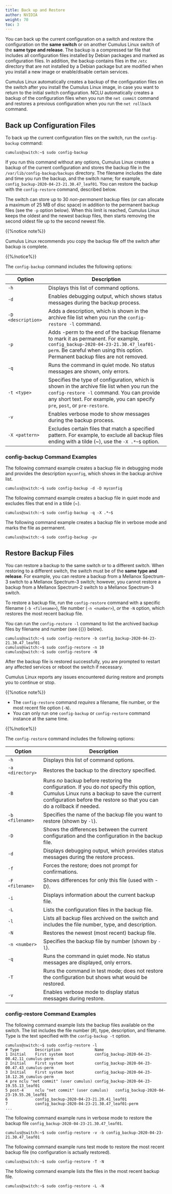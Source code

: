 ```yaml
---
title: Back up and Restore
author: NVIDIA
weight: 70
toc: 3
---
```

You can back up the current configuration on a switch and restore the configuration on the **same switch** or on another Cumulus Linux switch of the **same type and release**. The backup is a compressed tar file that includes all configuration files installed by Debian packages and marked as configuration files. In addition, the backup contains files in the `/etc` directory that are not installed by a Debian package but are modified when you install a new image or enable/disable certain services.

Cumulus Linux automatically creates a backup of the configuration files on the switch after you install the Cumulus Linux image, in case you want to return to the initial switch configuration. NCLU automatically creates a backup of the configuration files when you run the `net commit` command and restores a previous configuration when you run the `net rollback` command.

## Back up Configuration Files

To back up the current configuration files on the switch, run the `config-backup` command:

```
cumulus@switch:~$ sudo config-backup
```

If you run this command without any options, Cumulus Linux creates a backup of the current configuration and stores the backup file in the `/var/lib/config-backup/backups` directory. The filename includes the date and time you run the backup, and the switch name; for example, `config_backup-2020-04-23-21.30.47_leaf01`. You can restore the backup with the `config-restore` command, described below.

The switch can store up to 30 *non-permanent* backup files (or can allocate a maximum of 25 MB of disc space) in addition to the permanent backup files (see the `-p` option below). When this limit is reached, Cumulus Linux keeps the oldest and the newest backup files, then starts removing the second oldest file up to the second newest file.

{{%notice note%}}

Cumulus Linux recommends you copy the backup file off the switch after backup is complete.

{{%/notice%}}

The `config-backup` command includes the following options:

|Option|Description|
|--- |--- |
|`-h`|Displays this list of command options.|
|`-d`|Enables debugging output, which shows status messages during the backup process.|
|`-D <description>`|Adds a description, which is shown in the archive file list when you run the `config-restore -l` command.|
|`-p`|Adds -perm to the end of the backup filename to mark it as permanent. For example, `config_backup-2020-04-23-21.30.47_leaf01-perm`. Be careful when using this option. Permanent backup files are not removed.|
|`-q`|Runs the command in quiet mode. No status messages are shown, only errors.|
|`-t <type>`|Specifies the type of configuration, which is shown in the archive file list when you run the `config-restore -l` command. You can provide any short text. For example, you can specify `pre`, `post`, or `pre-restore`.|
|`-v`|Enables verbose mode to show messages during the backup process.|
|`-X <pattern>`|Excludes certain files that match a specified pattern. For example, to exclude all backup files ending with a tilde (~), use the `-X .*~$` option.|

### config-backup Command Examples

The following command example creates a backup file in debugging mode and provides the description `myconfig`, which shows in the backup archive list.

```
cumulus@switch:~$ sudo config-backup -d -D myconfig 
```

The following command example creates a backup file in quiet mode and excludes files that end in a tilde (\~).

```
cumulus@switch:~$ sudo config-backup -q -X .*~$
```

The following command example creates a backup file in verbose mode and marks the file as permanent.

```
cumulus@switch:~$ sudo config-backup -pv
```

## Restore Backup Files

You can restore a backup to the same switch or to a different switch. When restoring to a different switch, the switch must be of the **same type and release**. For example, you can restore a backup from a Mellanox Spectrum-3 switch to a Mellanox Spectrum-3 switch; however, you cannot restore a backup from a Mellanox Spectrum-2 switch to a Mellanox Spectrum-3 switch.

To restore a backup file, run the `config-restore` command with a specific filename (`-b <filename>`), file number (`-n <number>`), *or* the `-N` option, which restores the most recent backup file.

You can run the `config-restore -l` command to list the archived backup files by filename and number (see {{<link url="#config-restore-command-examples" text="config-restore Command Examples">}} below).

```
cumulus@switch:~$ sudo config-restore -b config_backup-2020-04-23-21.30.47_leaf01
cumulus@switch:~$ sudo config-restore -n 10
cumulus@switch:~$ sudo config-restore -N
```

After the backup file is restored successfully, you are prompted to restart any affected services or reboot the switch if necessary.

Cumulus Linux reports any issues encountered during restore and prompts you to continue or stop.

{{%notice note%}}

- The `config-restore` command *requires* a filename, file number, or the most recent file option (`-N`).
- You can only run one `config-backup` or `config-restore` command instance at the same time.

{{%/notice%}}

The `config-restore` command includes the following options:

|Option|Description|
|--- |--- |
|`-h`|Displays this list of command options.|
| `-a <directory>`|Restores the backup to the directory specified.|
| `-B`| Runs *no* backup before restoring the configuration. If you do *not* specify this option, Cumulus Linux runs a backup to save the current configuration before the restore so that you can do a rollback if needed.|
| `-b <filename>`| Specifies the name of the backup file you want to restore (shown by `-l`).|
| `-D`| Shows the differences between the current configuration and the configuration in the backup file.|
| `-d`| Displays debugging output, which provides status messages during the restore process.|
| `-f`| Forces the restore; does not prompt for confirmations.|
| `-F <filename>`| Shows differences for only this file (used with -D).|
| `-i`| Displays information about the current backup file.|
| `-L`| Lists the configuration files in the backup file.|
| `-l`| Lists all backup files archived on the switch and includes the file number, type, and description.|
| `-N`| Restores the newest (most recent) backup file.|
| `-n <number>`| Specifies the backup file by number (shown by `-l`).|
| `-q`|Runs the command in quiet mode. No status messages are displayed, only errors.|
| `-T`| Runs the command in test mode; does not restore the configuration but shows what would be restored.|
| `-v`| Enables verbose mode to display status messages during restore.|

### config-restore Command Examples

The following command example lists the backup files available on the switch. The list includes the file number (\#), type, description, and filename. Type is the text specified with the `config-backup -t` option.

```
cumulus@switch:~$ sudo config-restore -l
# Type       Description               Name
1 Initial    First system boot         config_backup-2020-04-23-00.42.11_cumulus-perm
2 Initial    First system boot         config_backup-2020-04-23-00.47.43_cumulus-perm
3 Initial    First system boot         config_backup-2020-04-23-18.12.26_cumulus-perm
4 pre nclu "net commit" (user cumulus) config_backup-2020-04-23-19.55.13_leaf01
5 post-4     nclu "net commit" (user cumulus)   config_backup-2020-04-23-19.55.26_leaf01
6            config_backup-2020-04-23-21.20.41_leaf01
7            config_backup-2020-04-23-21.30.47_leaf01-perm
...
```

The following command example runs in verbose mode to restore the backup file `config_backup-2020-04-23-21.30.47_leaf01`.

```
cumulus@switch:~$ sudo config-restore -v -b config_backup-2020-04-23-21.30.47_leaf01
```

The following command example runs test mode to restore the most recent backup file (no configuration is actually restored).

```
cumulus@switch:~$ sudo config-restore -T -N
```

The following command example lists the files in the most recent backup file.

```
cumulus@switch:~$ sudo config-restore -L -N
```
